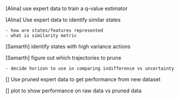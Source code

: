 [Alina] use expert data to train a q-value estimator

[Alina] Use expert data to identify similar states

    - how are states/features represented
    - what is similarity metric

[Samarth] identify states with high variance actions

[Samarth] figure out which trajectories to prune

    - decide horizon to use in comparing indifference vs uncertainty

[] Use pruned expert data to get performance from new dataset

[] plot to show performance on raw data vs pruned data
